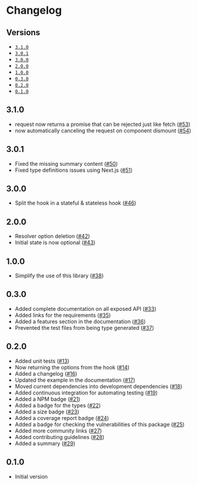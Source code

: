 # Changelog

## Versions

- [`3.1.0`](#310)
- [`3.0.1`](#301)
- [`3.0.0`](#300)
- [`2.0.0`](#200)
- [`1.0.0`](#100)
- [`0.3.0`](#030)
- [`0.2.0`](#020)
- [`0.1.0`](#010)

## 3.1.0

- request now returns a promise that can be rejected just like fetch ([#53](https://github.com/aminnairi/saint-bernard/pull/53))
- now automatically canceling the request on component dismount ([#54](https://github.com/aminnairi/saint-bernard/pull/54))

## 3.0.1

- Fixed the missing summary content ([#50](https://github.com/aminnairi/saint-bernard/pull/50))
- Fixed type definitions issues using Next.js ([#51](https://github.com/aminnairi/saint-bernard/pull/51))

## 3.0.0

- Split the hook in a stateful & stateless hook ([#46](https://github.com/aminnairi/saint-bernard/pull/46))

## 2.0.0

- Resolver option deletion ([#42](https://github.com/aminnairi/saint-bernard/pull/42))
- Initial state is now optional ([#43](https://github.com/aminnairi/saint-bernard/pull/43))

## 1.0.0

- Simplify the use of this library ([#38](https://github.com/aminnairi/saint-bernard/issues/38))

## 0.3.0

- Added complete documentation on all exposed API ([#33](https://github.com/aminnairi/saint-bernard/pull/33))
- Added links for the requirements ([#35](https://github.com/aminnairi/saint-bernard/pull/35))
- Added a features section in the documentation ([#36](https://github.com/aminnairi/saint-bernard/pull/36))
- Prevented the test files from being type generated ([#37](https://github.com/aminnairi/saint-bernard/pull/37))

## 0.2.0

- Added unit tests ([#13](https://github.com/aminnairi/saint-bernard/pull/13))
- Now returning the options from the hook ([#14](https://github.com/aminnairi/saint-bernard/pull/14))
- Added a changelog ([#16](https://github.com/aminnairi/saint-bernard/pull/16))
- Updated the example in the documentation ([#17](https://github.com/aminnairi/saint-bernard/pull/17))
- Moved current dependencies into development dependencies ([#18](https://github.com/aminnairi/saint-bernard/pull/18))
- Added continuous integration for automating testing ([#19](https://github.com/aminnairi/saint-bernard/pull/19))
- Added a NPM badge ([#21](https://github.com/aminnairi/saint-bernard/pull/21))
- Added a badge for the types ([#22](https://github.com/aminnairi/saint-bernard/pull/22))
- Added a size badge ([#23](https://github.com/aminnairi/saint-bernard/pull/23))
- Added a coverage report badge ([#24](https://github.com/aminnairi/saint-bernard/pull/24))
- Added a badge for checking the vulnerabilities of this package ([#25](https://github.com/aminnairi/saint-bernard/pull/25))
- Added more community links ([#27](https://github.com/aminnairi/saint-bernard/pull/27))
- Added contributing guidelines ([#28](https://github.com/aminnairi/saint-bernard/pull/28))
- Added a summary ([#29](https://github.com/aminnairi/saint-bernard/pull/29))

## 0.1.0

- Initial version
